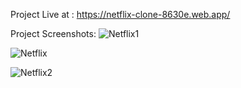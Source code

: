 
Project Live at : https://netflix-clone-8630e.web.app/

Project Screenshots:
![Netflix1](https://user-images.githubusercontent.com/43738990/224775166-9b01c07a-de85-4884-bf4d-baec086e0c97.png)

![Netflix](https://user-images.githubusercontent.com/43738990/224774550-a8e00100-d822-48e0-8567-f70eb5f10295.png)

![Netflix2](https://user-images.githubusercontent.com/43738990/224775201-224b0823-b99f-4b7a-9a39-1ee38b63d4be.png)
